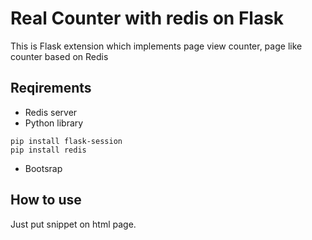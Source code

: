 # Real Counter with redis on Flask

This is Flask extension which implements page view counter, page like counter based on Redis 

## Reqirements

* Redis server
* Python library
~~~
pip install flask-session
pip install redis
~~~
* Bootsrap
 
## How to use
Just put snippet on html page.

~~~
